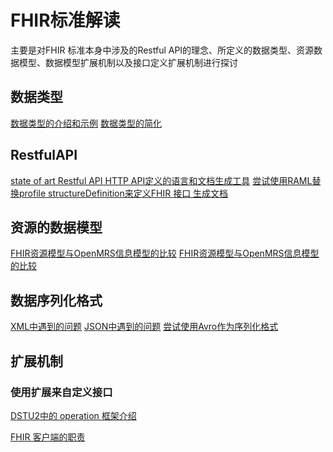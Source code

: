 # FHIR标准解读

主要是对FHIR 标准本身中涉及的Restful API的理念、所定义的数据类型、资源数据模型、数据模型扩展机制以及接口定义扩展机制进行探讨


## 数据类型

[数据类型的介绍和示例](datatypes.md)
[数据类型的简化](simplify-datatypes.md)

## RestfulAPI

[state of art Restful API HTTP API定义的语言和文档生成工具](https://github.com/wanghaisheng/awesome-http-api)
[尝试使用RAML替换profile structureDefinition来定义FHIR 接口 生成文档]()

## 资源的数据模型

[FHIR资源模型与OpenMRS信息模型的比较]()
[FHIR资源模型与OpenMRS信息模型的比较]()


## 数据序列化格式

[XML中遇到的问题]()
[JSON中遇到的问题]()
[尝试使用Avro作为序列化格式]()


## 扩展机制

### 使用扩展来自定义接口

[DSTU2中的 operation 框架介绍](the-new-dstu2-operations-framework.md)
[]()

 [FHIR 客户端的职责](responsibilities-of-a-fhir-client.md)
